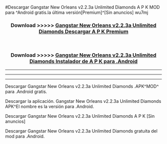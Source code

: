 #Descargar Gangstar New Orleans v2.2.3a Unlimited Diamonds  A P K MOD para ^Android gratis.la última versión[Premium]^[Sin anuncios] wu7mj



<div align="center">
<h3>Download >>>>> <a href="https://es-web.web.app/?es= ${title}">Gangstar New Orleans v2.2.3a Unlimited Diamonds  Descargar A P K Premium</a></h3><br>

<h3>Download >>>>> <a href="https://es-web.web.app/?es= ${title}">Gangstar New Orleans v2.2.3a Unlimited Diamonds  Instalador de A P K para .Android</a></h3>
</div>


----------------------------------------------------------

----------------------------------------------------------

----------------------------------------------------------

Descargar Gangstar New Orleans v2.2.3a Unlimited Diamonds  .APK^MOD^ para .Android gratis.

Descargar la aplicación. Gangstar New Orleans v2.2.3a Unlimited Diamonds  APK^El nombre es la versión para .Android.

Descargar Gangstar New Orleans v2.2.3a Unlimited Diamonds  A P K [Sin anuncios]

Descargar Gangstar New Orleans v2.2.3a Unlimited Diamonds  gratuita del mod para .Android.